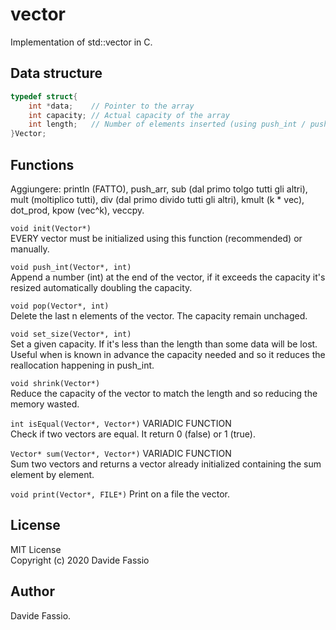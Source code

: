 # vector
Implementation of std::vector in C.

## Data structure
``` C
typedef struct{
    int *data;    // Pointer to the array
    int capacity; // Actual capacity of the array
    int length;   // Number of elements inserted (using push_int / push_arr)
}Vector;
```

## Functions
Aggiungere: println (FATTO), push_arr, sub (dal primo tolgo tutti gli altri), mult (moltiplico tutti), div (dal primo divido tutti gli altri), kmult (k * vec), dot_prod, kpow (vec^k), veccpy.

```void init(Vector*)``` \
EVERY vector must be initialized using this function (recommended) or manually.

```void push_int(Vector*, int)``` \
Append a number (int) at the end of the vector, if it exceeds the capacity it's resized automatically doubling the capacity. 

```void pop(Vector*, int)``` \
Delete the last n elements of the vector. The capacity remain unchaged.

```void set_size(Vector*, int)``` \
Set a given capacity. If it's less than the length than some data will be lost. Useful when is known in advance the capacity needed and so it reduces the reallocation happening in push_int.

```void shrink(Vector*)``` \
Reduce the capacity of the vector to match the length and so reducing the memory wasted.

```int isEqual(Vector*, Vector*)``` VARIADIC FUNCTION\
Check if two vectors are equal. It return 0 (false) or 1 (true).

```Vector* sum(Vector*, Vector*)``` VARIADIC FUNCTION\
Sum two vectors and returns a vector already initialized containing the sum element by element.

```void print(Vector*, FILE*)``` 
Print on a file the vector.

## License
MIT License \
Copyright (c) 2020 Davide Fassio

## Author
Davide Fassio.
